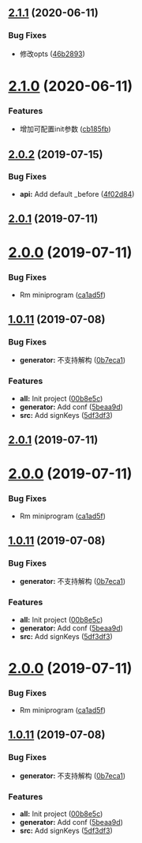 ## [2.1.1](https://github.com/zhouyouzhao/cnfapi/compare/v2.1.0...v2.1.1) (2020-06-11)


### Bug Fixes

* 修改opts ([46b2893](https://github.com/zhouyouzhao/cnfapi/commit/46b28937a86a9f422e6d6f9f480087f7f08b35c0))



# [2.1.0](https://github.com/zhouyouzhao/cnfapi/compare/v2.0.2...v2.1.0) (2020-06-11)


### Features

* 增加可配置init参数 ([cb185fb](https://github.com/zhouyouzhao/cnfapi/commit/cb185fb3e14e665839a65f3091e1973c7937a23e))



<a name="2.0.2"></a>
## [2.0.2](https://github.com/zhouyouzhao/cnfapi/compare/v2.0.1...v2.0.2) (2019-07-15)


### Bug Fixes

* **api:** Add default _before ([4f02d84](https://github.com/zhouyouzhao/cnfapi/commit/4f02d84))



<a name="2.0.1"></a>
## [2.0.1](https://github.com/zhouyouzhao/cnfapi/compare/v2.0.0...v2.0.1) (2019-07-11)



<a name="2.0.0"></a>
# [2.0.0](https://github.com/zhouyouzhao/cnfapi/compare/v1.0.11...v2.0.0) (2019-07-11)


### Bug Fixes

* Rm miniprogram ([ca1ad5f](https://github.com/zhouyouzhao/cnfapi/commit/ca1ad5f))



<a name="1.0.11"></a>
## [1.0.11](https://github.com/zhouyouzhao/cnfapi/compare/00b8e5c...v1.0.11) (2019-07-08)


### Bug Fixes

* **generator:** 不支持解构 ([0b7eca1](https://github.com/zhouyouzhao/cnfapi/commit/0b7eca1))


### Features

* **all:** Init project ([00b8e5c](https://github.com/zhouyouzhao/cnfapi/commit/00b8e5c))
* **generator:** Add conf ([5beaa9d](https://github.com/zhouyouzhao/cnfapi/commit/5beaa9d))
* **src:** Add signKeys ([5df3df3](https://github.com/zhouyouzhao/cnfapi/commit/5df3df3))



<a name="2.0.1"></a>
## [2.0.1](https://github.com/zhouyouzhao/cnfapi/compare/v2.0.0...v2.0.1) (2019-07-11)



<a name="2.0.0"></a>
# [2.0.0](https://github.com/zhouyouzhao/cnfapi/compare/v1.0.11...v2.0.0) (2019-07-11)


### Bug Fixes

* Rm miniprogram ([ca1ad5f](https://github.com/zhouyouzhao/cnfapi/commit/ca1ad5f))



<a name="1.0.11"></a>
## [1.0.11](https://github.com/zhouyouzhao/cnfapi/compare/00b8e5c...v1.0.11) (2019-07-08)


### Bug Fixes

* **generator:** 不支持解构 ([0b7eca1](https://github.com/zhouyouzhao/cnfapi/commit/0b7eca1))


### Features

* **all:** Init project ([00b8e5c](https://github.com/zhouyouzhao/cnfapi/commit/00b8e5c))
* **generator:** Add conf ([5beaa9d](https://github.com/zhouyouzhao/cnfapi/commit/5beaa9d))
* **src:** Add signKeys ([5df3df3](https://github.com/zhouyouzhao/cnfapi/commit/5df3df3))



<a name="2.0.0"></a>
# [2.0.0](https://github.com/zhouyouzhao/cnfapi/compare/v1.0.11...v2.0.0) (2019-07-11)


### Bug Fixes

* Rm miniprogram ([ca1ad5f](https://github.com/zhouyouzhao/cnfapi/commit/ca1ad5f))



<a name="1.0.11"></a>
## [1.0.11](https://github.com/zhouyouzhao/cnfapi/compare/00b8e5c...v1.0.11) (2019-07-08)


### Bug Fixes

* **generator:** 不支持解构 ([0b7eca1](https://github.com/zhouyouzhao/cnfapi/commit/0b7eca1))


### Features

* **all:** Init project ([00b8e5c](https://github.com/zhouyouzhao/cnfapi/commit/00b8e5c))
* **generator:** Add conf ([5beaa9d](https://github.com/zhouyouzhao/cnfapi/commit/5beaa9d))
* **src:** Add signKeys ([5df3df3](https://github.com/zhouyouzhao/cnfapi/commit/5df3df3))



